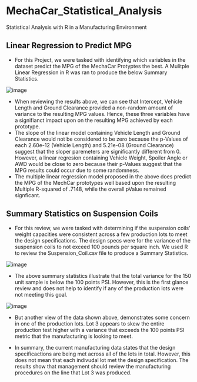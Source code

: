 # MechaCar_Statistical_Analysis
Statistical Analysis with R in a Manufacturing Environment

## Linear Regression to Predict MPG

- For this Project, we were tasked with identifying which variables in the dataset predict the MPG of the MechaCar Protyptes the best. A Mulitple Linear Regression in R was ran to produce the below Summary Statistics. 

![image](https://user-images.githubusercontent.com/84824391/134109467-8dca7405-cd5c-42c3-bb78-847cfa30e2af.png)

- When reviewing the results above, we can see that Intercept, Vehicle Length and Ground Clearance provided a non-random amount of variance to the resulting MPG values. Hence, these three variables have a signifianct impact upon on the resulting MPG achieved by each prototype. 
- The slope of the linear model containing Vehicle Length and Ground Clearance would not be considered to be zero because the p-Values of each 2.60e-12 (Vehicle Length) and 5.21e-08 (Ground Clearance) suggest that the sloper paremeters are significantly different from 0. However, a linear regresion containing Vehicle Weight, Spoiler Angle or AWD would be close to zero because their p-Values suggest that the MPG results could occur due to some randomness. 
- The multiple linear regression model proposed in the above does predict the MPG of the MechCar prototypes well based upon the resulting Multiple R-squared of .7148, while the overall pValue remained signficant. 


## Summary Statistics on Suspension Coils

- For this review, we were tasked with determining if the suspension coils' weight capacities were consistent across a few production lots to meet the design specifications. The design specs were for the variance of the suspension coils to not exceed 100 pounds per square inch. We used R to review the Suspension_Coil.csv file to produce a Summary Statistics. 

![image](https://user-images.githubusercontent.com/84824391/134112647-cec97395-ca77-49a6-a252-5aa8df4cf167.png)

- The above summary statistics illustrate that the total variance for the 150 unit sample is below the 100 points PSI. However, this is the first glance review and does not help to identify if any of the production lots were not meeting this goal. 

![image](https://user-images.githubusercontent.com/84824391/134112906-be44c29e-8041-4b3f-b1d0-9e42c7d5fa91.png)

- But another view of the data shown above, demonstrates some concern in one of the production lots. Lot 3 appears to skew the entire production test higher with a variance that exceeds the 100 points PSI metric that the manufacturing is looking to meet. 

- In summary, the current manufacturing data states that the design specificactions are being met across all of the lots in total. However, this does not mean that each indivudal lot met the design specification. The results show that management should review the manufacturing procedures on the line that Lot 3 was produced. 
